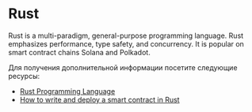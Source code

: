 # Rust

Rust is a multi-paradigm, general-purpose programming language. Rust emphasizes performance, type safety, and concurrency. It is popular on smart contract chains Solana and Polkadot.

Для получения дополнительной информации посетите следующие ресурсы:

- [Rust Programming Language](https://www.rust-lang.org/)
- [How to write and deploy a smart contract in Rust](https://learn.figment.io/tutorials/write-and-deploy-a-smart-contract-on-near)
